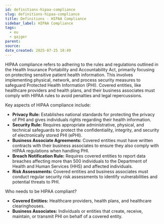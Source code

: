 ```yaml
---
id: definitions-hipaa-compliance
slug: definitions-hipaa-compliance
title: Definitions - HIPAA Compliance
sidebar_label: HIPAA Compliance
tags:
  - eu
  - gajger
parent: 
source: 
date_created: 2025-07-25 18:49
---
```

HIPAA compliance refers to adhering to the rules and regulations outlined in the Health Insurance Portability and Accountability Act, primarily focusing on protecting sensitive patient health information. This involves implementing physical, network, and process security measures to safeguard Protected Health Information (PHI). Covered entities, like healthcare providers and health plans, and their business associates must comply with HIPAA rules to avoid penalties and legal repercussions. 

Key aspects of HIPAA compliance include: 

- **Privacy Rule:**
    Establishes national standards for protecting the privacy of PHI and gives individuals rights regarding their health information. 
- **Security Rule:**
    Requires appropriate administrative, physical, and technical safeguards to protect the confidentiality, integrity, and security of electronically stored PHI (ePHI). 
- **Business Associate Agreements:**
    Covered entities must have written contracts with their business associates to ensure they also comply with HIPAA regulations when handling PHI. 
- **Breach Notification Rule:**
    Requires covered entities to report data breaches affecting more than 500 individuals to the Department of Health and Human Services (HHS) and affected individuals. 
- **Risk Assessments:**
    Covered entities and business associates must conduct regular security risk assessments to identify vulnerabilities and potential threats to PHI. 

Who needs to be HIPAA compliant? 

- **Covered Entities:** Healthcare providers, health plans, and healthcare clearinghouses. 
- **Business Associates:** Individuals or entities that create, receive, maintain, or transmit PHI on behalf of a covered entity.
